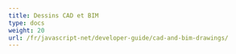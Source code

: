 ```yaml
---
title: Dessins CAD et BIM
type: docs
weight: 20
url: /fr/javascript-net/developer-guide/cad-and-bim-drawings/
---
```


